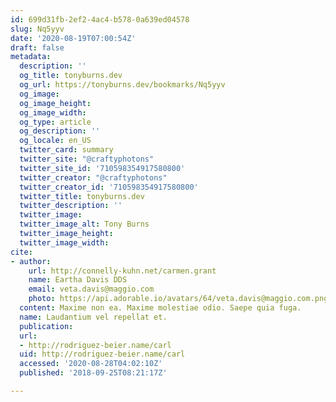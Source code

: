 ```yaml
---
id: 699d31fb-2ef2-4ac4-b578-0a639ed04578
slug: Nq5yyv
date: '2020-08-19T07:00:54Z'
draft: false
metadata:
  description: ''
  og_title: tonyburns.dev
  og_url: https://tonyburns.dev/bookmarks/Nq5yyv
  og_image: 
  og_image_height: 
  og_image_width: 
  og_type: article
  og_description: ''
  og_locale: en_US
  twitter_card: summary
  twitter_site: "@craftyphotons"
  twitter_site_id: '710598354917580800'
  twitter_creator: "@craftyphotons"
  twitter_creator_id: '710598354917580800'
  twitter_title: tonyburns.dev
  twitter_description: ''
  twitter_image: 
  twitter_image_alt: Tony Burns
  twitter_image_height: 
  twitter_image_width: 
cite:
- author:
    url: http://connelly-kuhn.net/carmen.grant
    name: Eartha Davis DDS
    email: veta.davis@maggio.com
    photo: https://api.adorable.io/avatars/64/veta.davis@maggio.com.png
  content: Maxime non ea. Maxime molestiae odio. Saepe quia fuga.
  name: Laudantium vel repellat et.
  publication: 
  url:
  - http://rodriguez-beier.name/carl
  uid: http://rodriguez-beier.name/carl
  accessed: '2020-08-28T04:02:10Z'
  published: '2018-09-25T08:21:17Z'

---
```




